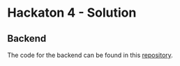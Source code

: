 # Hackaton 4 - Solution

## Backend

The code for the backend can be found in this [repository](https://github.com/mukanjy0/dbp-HKT2-grupo0).

